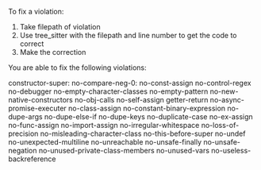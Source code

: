 To fix a violation:
1. Take filepath of violation
2. Use tree_sitter with the filepath and line number to get the code to correct
3. Make the correction

You are able to fix the following violations:

constructor-super:
no-compare-neg-0:
no-const-assign
no-control-regex
no-debugger
no-empty-character-classes
no-empty-pattern
no-new-native-constructors
no-obj-calls
no-self-assign
getter-return
no-async-promise-executer
no-class-assign
no-constant-binary-expression
no-dupe-args
no-dupe-else-if
no-dupe-keys
no-duplicate-case
no-ex-assign
no-func-assign
no-import-assign
no-irregular-whitespace
no-loss-of-precision
no-misleading-character-class
no-this-before-super
no-undef
no-unexpected-multiline
no-unreachable
no-unsafe-finally
no-unsafe-negation
no-unused-private-class-members
no-unused-vars
no-useless-backreference